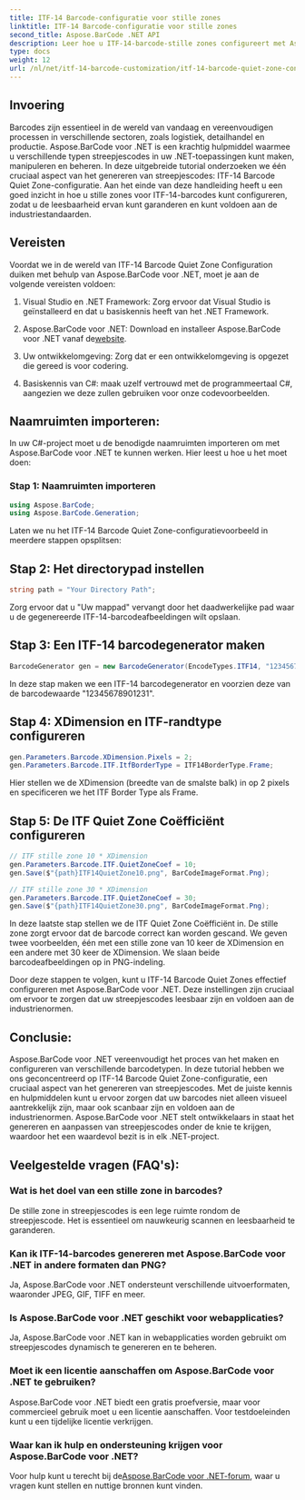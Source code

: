 ```yaml
---
title: ITF-14 Barcode-configuratie voor stille zones
linktitle: ITF-14 Barcode-configuratie voor stille zones
second_title: Aspose.BarCode .NET API
description: Leer hoe u ITF-14-barcode-stille zones configureert met Aspose.BarCode voor .NET. Zorg moeiteloos voor leesbaarheid en compliance.
type: docs
weight: 12
url: /nl/net/itf-14-barcode-customization/itf-14-barcode-quiet-zone-configuration/
---
```


## Invoering

Barcodes zijn essentieel in de wereld van vandaag en vereenvoudigen processen in verschillende sectoren, zoals logistiek, detailhandel en productie. Aspose.BarCode voor .NET is een krachtig hulpmiddel waarmee u verschillende typen streepjescodes in uw .NET-toepassingen kunt maken, manipuleren en beheren. In deze uitgebreide tutorial onderzoeken we één cruciaal aspect van het genereren van streepjescodes: ITF-14 Barcode Quiet Zone-configuratie. Aan het einde van deze handleiding heeft u een goed inzicht in hoe u stille zones voor ITF-14-barcodes kunt configureren, zodat u de leesbaarheid ervan kunt garanderen en kunt voldoen aan de industriestandaarden.

## Vereisten

Voordat we in de wereld van ITF-14 Barcode Quiet Zone Configuration duiken met behulp van Aspose.BarCode voor .NET, moet je aan de volgende vereisten voldoen:

1. Visual Studio en .NET Framework: Zorg ervoor dat Visual Studio is geïnstalleerd en dat u basiskennis heeft van het .NET Framework.

2.  Aspose.BarCode voor .NET: Download en installeer Aspose.BarCode voor .NET vanaf de[website](https://releases.aspose.com/barcode/net/).

3. Uw ontwikkelomgeving: Zorg dat er een ontwikkelomgeving is opgezet die gereed is voor codering.

4. Basiskennis van C#: maak uzelf vertrouwd met de programmeertaal C#, aangezien we deze zullen gebruiken voor onze codevoorbeelden.

## Naamruimten importeren:

In uw C#-project moet u de benodigde naamruimten importeren om met Aspose.BarCode voor .NET te kunnen werken. Hier leest u hoe u het moet doen:

### Stap 1: Naamruimten importeren

```csharp
using Aspose.BarCode;
using Aspose.BarCode.Generation;
```

Laten we nu het ITF-14 Barcode Quiet Zone-configuratievoorbeeld in meerdere stappen opsplitsen:

## Stap 2: Het directorypad instellen

```csharp
string path = "Your Directory Path";
```

Zorg ervoor dat u "Uw mappad" vervangt door het daadwerkelijke pad waar u de gegenereerde ITF-14-barcodeafbeeldingen wilt opslaan.

## Stap 3: Een ITF-14 barcodegenerator maken

```csharp
BarcodeGenerator gen = new BarcodeGenerator(EncodeTypes.ITF14, "12345678901231");
```

In deze stap maken we een ITF-14 barcodegenerator en voorzien deze van de barcodewaarde "12345678901231".

## Stap 4: XDimension en ITF-randtype configureren

```csharp
gen.Parameters.Barcode.XDimension.Pixels = 2;
gen.Parameters.Barcode.ITF.ItfBorderType = ITF14BorderType.Frame;
```

Hier stellen we de XDimension (breedte van de smalste balk) in op 2 pixels en specificeren we het ITF Border Type als Frame.

## Stap 5: De ITF Quiet Zone Coëfficiënt configureren

```csharp
// ITF stille zone 10 * XDimension
gen.Parameters.Barcode.ITF.QuietZoneCoef = 10;
gen.Save($"{path}ITF14QuietZone10.png", BarCodeImageFormat.Png);

// ITF stille zone 30 * XDimension
gen.Parameters.Barcode.ITF.QuietZoneCoef = 30;
gen.Save($"{path}ITF14QuietZone30.png", BarCodeImageFormat.Png);
```

In deze laatste stap stellen we de ITF Quiet Zone Coëfficiënt in. De stille zone zorgt ervoor dat de barcode correct kan worden gescand. We geven twee voorbeelden, één met een stille zone van 10 keer de XDimension en een andere met 30 keer de XDimension. We slaan beide barcodeafbeeldingen op in PNG-indeling.

Door deze stappen te volgen, kunt u ITF-14 Barcode Quiet Zones effectief configureren met Aspose.BarCode voor .NET. Deze instellingen zijn cruciaal om ervoor te zorgen dat uw streepjescodes leesbaar zijn en voldoen aan de industrienormen.

## Conclusie:

Aspose.BarCode voor .NET vereenvoudigt het proces van het maken en configureren van verschillende barcodetypen. In deze tutorial hebben we ons geconcentreerd op ITF-14 Barcode Quiet Zone-configuratie, een cruciaal aspect van het genereren van streepjescodes. Met de juiste kennis en hulpmiddelen kunt u ervoor zorgen dat uw barcodes niet alleen visueel aantrekkelijk zijn, maar ook scanbaar zijn en voldoen aan de industrienormen. Aspose.BarCode voor .NET stelt ontwikkelaars in staat het genereren en aanpassen van streepjescodes onder de knie te krijgen, waardoor het een waardevol bezit is in elk .NET-project.

## Veelgestelde vragen (FAQ's):

### Wat is het doel van een stille zone in barcodes?
De stille zone in streepjescodes is een lege ruimte rondom de streepjescode. Het is essentieel om nauwkeurig scannen en leesbaarheid te garanderen.

### Kan ik ITF-14-barcodes genereren met Aspose.BarCode voor .NET in andere formaten dan PNG?
Ja, Aspose.BarCode voor .NET ondersteunt verschillende uitvoerformaten, waaronder JPEG, GIF, TIFF en meer.

### Is Aspose.BarCode voor .NET geschikt voor webapplicaties?
Ja, Aspose.BarCode voor .NET kan in webapplicaties worden gebruikt om streepjescodes dynamisch te genereren en te beheren.

### Moet ik een licentie aanschaffen om Aspose.BarCode voor .NET te gebruiken?
Aspose.BarCode voor .NET biedt een gratis proefversie, maar voor commercieel gebruik moet u een licentie aanschaffen. Voor testdoeleinden kunt u een tijdelijke licentie verkrijgen.

### Waar kan ik hulp en ondersteuning krijgen voor Aspose.BarCode voor .NET?
 Voor hulp kunt u terecht bij de[Aspose.BarCode voor .NET-forum](https://forum.aspose.com/c/barcode/13), waar u vragen kunt stellen en nuttige bronnen kunt vinden.

